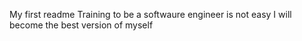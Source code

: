 My first readme
Training to be a softwaure engineer is not easy
I will become the best version of myself
